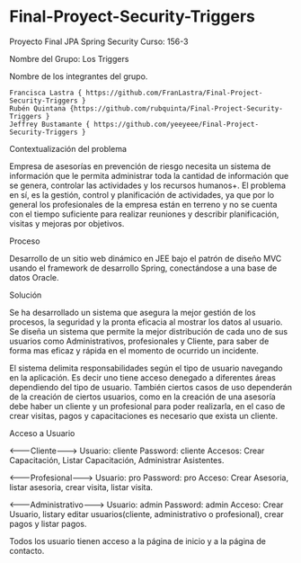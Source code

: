# Final-Proyect-Security-Triggers
Proyecto Final JPA Spring Security
Curso: 156-3

Nombre del Grupo: Los Triggers


Nombre de los integrantes del grupo.

	Francisca Lastra { https://github.com/FranLastra/Final-Project-Security-Triggers }
	Rubén Quintana {https://github.com/rubquinta/Final-Project-Security-Triggers }
	Jeffrey Bustamante { https://github.com/yeeyeee/Final-Project-Security-Triggers }


Contextualización del problema

Empresa de asesorías en prevención de riesgo necesita un sistema de información que le permita administrar toda la cantidad de información que se genera, controlar las actividades y los recursos humanos+. El problema en sí, es la gestión, control y planificación de actividades, ya que por lo general los profesionales de la empresa están en terreno y no se cuenta con el tiempo suficiente para realizar reuniones y describir planificación, visitas y mejoras por objetivos.

Proceso

Desarrollo de un sitio web dinámico en JEE bajo el patrón de diseño MVC usando el framework de desarrollo Spring, conectándose a una base de datos Oracle.

Solución

Se ha desarrollado un sistema que asegura la mejor gestión de los procesos, la seguridad y la pronta eficacia al mostrar los datos al usuario.
Se diseña un sistema que permite la mejor distribución de cada uno de sus usuarios como Administrativos, profesionales y Cliente, para saber de forma mas eficaz y rápida en el momento de ocurrido un incidente.

El sistema delimita responsabilidades según el tipo de usuario navegando en la aplicación. Es decir uno tiene acceso denegado a diferentes áreas dependiendo del tipo de usuario. También ciertos casos de uso dependerán de la creación de ciertos usuarios, como en la creación de una asesoría debe haber un cliente y un profesional para poder realizarla, en el caso de crear visitas, pagos y capacitaciones es necesario que exista un cliente. 

Acceso a Usuario

<---Cliente--->
Usuario: cliente
Password: cliente
Accesos: Crear Capacitación, Listar Capacitación, Administrar Asistentes.  

<---Profesional--->
Usuario: pro
Password: pro
Acceso: Crear Asesoria, listar asesoria, crear visita, listar visita.  

<---Administrativo--->
Usuario: admin
Password: admin
Acceso: Crear Usuario, listary editar usuarios(cliente, administrativo o profesional), crear pagos y listar pagos. 

Todos los usuario tienen acceso a la página de inicio y a la página de contacto.
